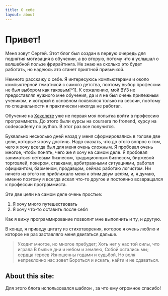 ```yaml
---
title: О себе
layout: about
---
```


# Привет!


Меня зовут Сергей. Этот блог был создан в первую очередь для поднятия мотивация в обучении, а во вторую, потому что я услышал о волшебной пользе фрирайтинга. Не знаю на сколько это будет работать, но надеюсь это станет приятной привычкой.

Немного расскажу о себе. Я интересуюсь компьютерами и около компьютерной тематикой с самого детства, поэтому выбор профессии не был выбором как таковым[^1]. К сожалению, мой ВУЗ не предоставлял нужного мне обучения, да и я не был очень прилежным учеником, и который в основном появлялся только на сессии, поэтому по специальности я практически никогда не работал.

Обучение на [Хекслете](http://hexlet.io) уже не первая моя попытка войти в профессию программиста. До этого были курсы на coursera по fronend, курсу на codeacademy по python. В этот раз все получится.

Буквально несколько дней назад у меня сформировались в голове две цели, которые я хочу достичь. Надо сказать, что до этого вопрос о том, чего я хочу всегда был для меня очень сложным. Я пробовал очень многое, чтобы понять, чего же я хочу на самом деле. Я пробовал заниматься сетевым бизнесом, традиционным бизнесом, биржевой торговлей, покером, ставками, арбитражными ситуациями, работал официантом, барменом, продавцом, сейчас работаю логистом. Ни ничего из этого не приближало меня к этим двум целям, и, я думаю, именно поэтому я всегда искал что-то другое и постоянно возвращался к профессии программиста.

Эти две цели на самом деле очень простые:
1) Я хочу много путешествовать
2) Я хочу что-то оставить после себя

Как я вижу программирование позволит мне выполнить и ту, и другую.

В конце, я приведу цитату из стихотворения, которое я очень люблю и которое не раз заставляло меня двигаться дальше.

>Уходит многое, но многое пребудет;
>Хоть нет у нас той силы, что играла
>В былые дни и небом и землею,
>Собой остались мы; сердца героев
>Изношенны годами и судьбой,
>Но воля непреклонно нас зовет
>Бороться и искать, найти и не сдаваться.


## About this site:


Для этого блога использовался шаблон , за что ему огромное спасибо!
